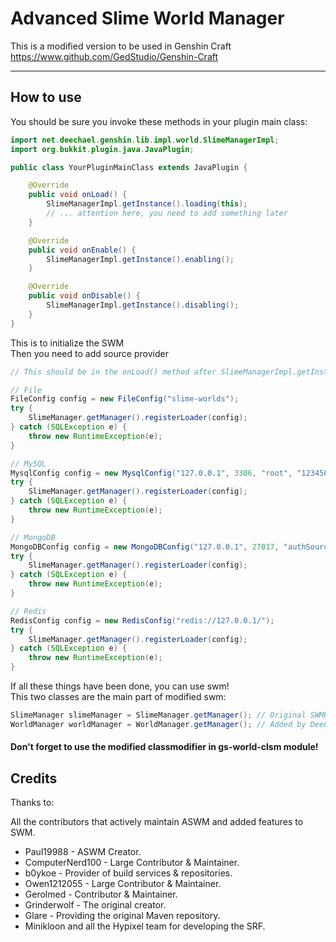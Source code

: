# Advanced Slime World Manager
This is a modified version to be used in Genshin Craft
https://www.github.com/GedStudio/Genshin-Craft

---

## How to use
You should be sure you invoke these methods in your plugin main class:
```java
import net.deechael.genshin.lib.impl.world.SlimeManagerImpl;
import org.bukkit.plugin.java.JavaPlugin;

public class YourPluginMainClass extends JavaPlugin {

    @Override
    public void onLoad() {
        SlimeManagerImpl.getInstance().loading(this);
        // ... attention here, you need to add something later
    }

    @Override
    public void onEnable() {
        SlimeManagerImpl.getInstance().enabling();
    }

    @Override
    public void onDisable() {
        SlimeManagerImpl.getInstance().disabling();
    }
}
```
This is to initialize the SWM\
Then you need to add source provider
```java
// This should be in the onLoad() method after SlimeManagerImpl.getInstance().loading(this);

// File
FileConfig config = new FileConfig("slime-worlds");
try {
    SlimeManager.getManager().registerLoader(config);
} catch (SQLException e) {
    throw new RuntimeException(e);
}

// MySQL
MysqlConfig config = new MysqlConfig("127.0.0.1", 3306, "root", "123456", "database");
try {
    SlimeManager.getManager().registerLoader(config);
} catch (SQLException e) {
    throw new RuntimeException(e);
}

// MongoDB
MongoDBConfig config = new MongoDBConfig("127.0.0.1", 27017, "authSource", "root", "123456", "database", "collection");
try {
    SlimeManager.getManager().registerLoader(config);
} catch (SQLException e) {
    throw new RuntimeException(e);
}

// Redis
RedisConfig config = new RedisConfig("redis://127.0.0.1/");
try {
    SlimeManager.getManager().registerLoader(config);
} catch (SQLException e) {
    throw new RuntimeException(e);
}

```
If all these things have been done, you can use swm!\
This two classes are the main part of modified swm:
```java
SlimeManager slimeManager = SlimeManager.getManager(); // Original SWMPlugin.class
WorldManager worldManager = WorldManager.getManager(); // Added by DeeChael
```

#### Don't forget to use the modified classmodifier in gs-world-clsm module!

## Credits
Thanks to:

All the contributors that actively maintain ASWM and added features to SWM.
- Paul19988 - ASWM Creator.
- ComputerNerd100 - Large Contributor & Maintainer.
- b0ykoe - Provider of build services & repositories.
- Owen1212055 - Large Contributor & Maintainer.
- Gerolmed - Contributor & Maintainer.
- Grinderwolf - The original creator.
- Glare - Providing the original Maven repository.
- Minikloon and all the Hypixel team for developing the SRF.

